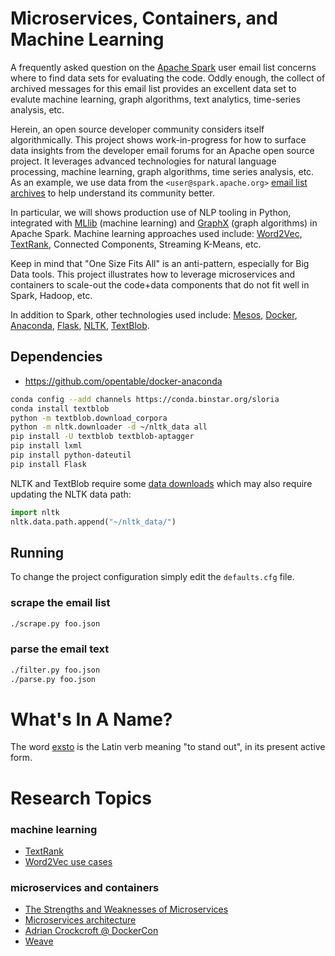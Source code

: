 # Microservices, Containers, and Machine Learning

A frequently asked question on the [Apache Spark](http://spark.apache.org/) 
user email list concerns where to find data sets for evaluating the code.
Oddly enough, the collect of archived messages for this email list
provides an excellent data set to evalute machine learning, graph
algorithms, text analytics, time-series analysis, etc.

Herein, an open source developer community considers itself algorithmically.
This project shows work-in-progress for how to surface data insights from 
the developer email forums for an Apache open source project. 
It leverages advanced technologies for natural language processing, machine 
learning, graph algorithms, time series analysis, etc.
As an example, we use data from the `<user@spark.apache.org>` 
[email list archives](http://mail-archives.apache.org) to help understand 
its community better.

In particular, we will shows production use of NLP tooling in Python, 
integrated with
[MLlib](http://spark.apache.org/docs/latest/mllib-guide.html)
(machine learning) and 
[GraphX](http://spark.apache.org/docs/latest/graphx-programming-guide.html)
(graph algorithms) in Apache Spark. 
Machine learning approaches used include: 
[Word2Vec](https://code.google.com/p/word2vec/), 
[TextRank](http://web.eecs.umich.edu/~mihalcea/papers/mihalcea.emnlp04.pdf),
Connected Components, Streaming K-Means, etc.

Keep in mind that "One Size Fits All" is an anti-pattern, especially for 
Big Data tools. 
This project illustrates how to leverage microservices and containers to 
scale-out the code+data components that do not fit well in Spark, Hadoop, etc.

In addition to Spark, other technologies used include: 
[Mesos](http://mesos.apache.org/),
[Docker](https://www.docker.com/),
[Anaconda](http://continuum.io/downloads),
[Flask](http://flask.pocoo.org/),
[NLTK](http://www.nltk.org/),
[TextBlob](https://textblob.readthedocs.org/en/dev/).


## Dependencies

  * https://github.com/opentable/docker-anaconda

```bash
conda config --add channels https://conda.binstar.org/sloria
conda install textblob
python -m textblob.download_corpora
python -m nltk.downloader -d ~/nltk_data all
pip install -U textblob textblob-aptagger
pip install lxml
pip install python-dateutil
pip install Flask
```

NLTK and TextBlob require some
[data downloads](https://s3.amazonaws.com/textblob/nltk_data.tar.gz)
which may also require updating the NLTK data path:

```python
import nltk
nltk.data.path.append("~/nltk_data/")
```


## Running

To change the project configuration simply edit the `defaults.cfg`
file.


### scrape the email list

```bash
./scrape.py foo.json
```

### parse the email text

```bash
./filter.py foo.json
./parse.py foo.json
```


# What's In A Name?

The word [exsto](http://en.wiktionary.org/wiki/exsto) is the Latin
verb meaning "to stand out", in its present active form.


# Research Topics

### machine learning

  * [TextRank](http://web.eecs.umich.edu/~mihalcea/papers/mihalcea.emnlp04.pdf)
  * [Word2Vec use cases](http://www.yseam.com/blog/WV.html)

### microservices and containers

  * [The Strengths and Weaknesses of Microservices](http://www.infoq.com/news/2014/05/microservices)
  * [Microservices architecture](http://martinfowler.com/articles/microservices.html)
  * [Adrian Crockcroft @ DockerCon](https://blog.docker.com/2014/12/dockercon-europe-keynote-state-of-the-art-in-microservices-by-adrian-cockcroft-battery-ventures/)
  * [Weave](https://github.com/zettio/weave)
